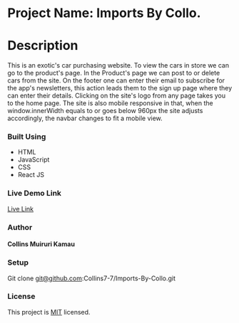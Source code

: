 # Project Name: Imports By Collo.

# Description
This is an exotic's car purchasing website. 
To view the cars in store we can go to the product's page.
In the Product's page we can post to or delete cars from the site.
On the footer one can enter their email to subscribe for the app's newsletters,
this action leads them to the sign up page where they can enter their details.
Clicking on the site's logo from any page takes you to the home page.
The site is also mobile responsive in that, when the window.innerWidth 
equals to or goes below 960px the site adjusts accordingly, the navbar changes to fit a mobile view.

### Built Using
- HTML
- JavaScript
- CSS
- React JS

### Live Demo Link
[Live Link](https://rococo-melomakarona-b89861.netlify.app/)

### Author
#### Collins Muiruri Kamau

### Setup
Git clone git@github.com:Collins7-7/Imports-By-Collo.git

### License
This project is [MIT](https://www.mit.edu/) licensed.